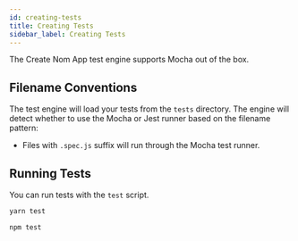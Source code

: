 ```yaml
---
id: creating-tests
title: Creating Tests
sidebar_label: Creating Tests
---
```


The Create Nom App test engine supports Mocha out of the box.

## Filename Conventions

The test engine will load your tests from the `tests` directory. The engine will
detect whether to use the Mocha or Jest runner based on the filename pattern:

* Files with `.spec.js` suffix will run through the Mocha test runner.

## Running Tests

You can run tests with the `test` script.

<!--DOCUSAURUS_CODE_TABS-->
<!--yarn-->
```sh
yarn test
```

<!--npm-->
```sh
npm test
```
<!--END_DOCUSAURUS_CODE_TABS-->
